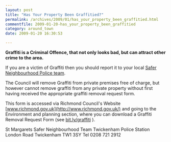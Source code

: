 ```yaml
---
layout: post
title: "Has Your Property Been Graffitied?"
permalink: /archives/2009/01/has_your_property_been_graffitied.html
commentfile: 2009-01-20-has_your_property_been_graffitied
category: around_town
date: 2009-01-20 16:30:53

---
```


**Graffiti is a Criminal Offence, that not only looks bad, but can attract other crime to the area.**

If you are a victim of Graffiti then you should report it to your local [Safer Neighbourhood Police team](/directory/other/200606261156).

The Council will remove Graffiti from private premises free of charge, but however cannot remove graffiti from any private property without first having received the appropriate graffiti removal request form.

This form is accessed via Richmond Council's Website
[www.richmond.gov.uk](http://www.richmond.gov.uk/) and going to the Environment and planning section, where you can download a Graffiti Removal Request Form (see [bit.ly/graffiti](http://bit.ly/graffiti) ).

St Margarets Safer Neighbourhood Team
Twickenham Police Station
London Road
Twickenham
TW1 3SY
Tel 0208 721 2912
